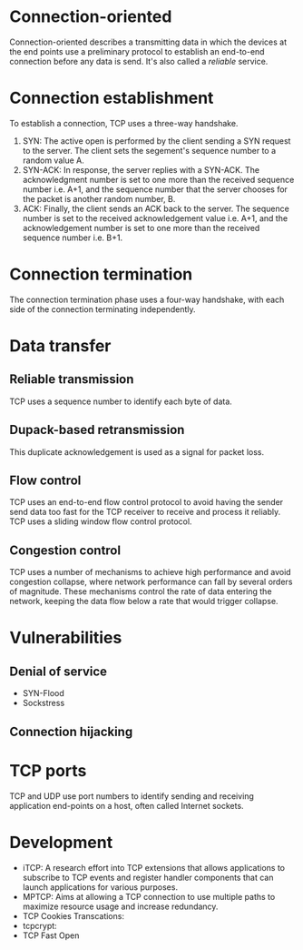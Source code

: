 # Connection-oriented

Connection-oriented describes a transmitting data in which the devices at the end points use a preliminary protocol to establish an end-to-end connection before any data is send. It's also called a _reliable_ service.

# Connection establishment
To establish a connection, TCP uses a three-way handshake. 
1. SYN: The active open is performed by the client sending a SYN request to the server. The client sets the segement's sequence number to a random value A. 
2. SYN-ACK: In response, the server replies with a SYN-ACK. The acknowledgment number is set to one more than the received sequence number i.e. A+1, and the sequence number that the server chooses for the packet is another random number, B.
3. ACK: Finally, the client sends an ACK back to the server. The sequence number is set to the received acknowledgement value i.e. A+1, and the acknowledgement number is set to one more than the received sequence number i.e. B+1.

# Connection termination
The connection termination phase uses a four-way handshake, with each side of the connection terminating independently.

# Data transfer
## Reliable transmission
TCP uses a sequence number to identify each byte of data. 

## Dupack-based retransmission
This duplicate acknowledgement is used as a signal for packet loss.

## Flow control
TCP uses an end-to-end flow control protocol to avoid having the sender send data too fast for the TCP receiver to receive and process it reliably. TCP uses a sliding window flow control protocol. 

## Congestion control
TCP uses a number of mechanisms to achieve high performance and avoid congestion collapse, where network performance can fall by several orders of magnitude. These mechanisms control the rate of data entering the network, keeping the data flow below a rate that would trigger collapse.

# Vulnerabilities
## Denial of service
* SYN-Flood
* Sockstress

## Connection hijacking

# TCP ports
TCP and UDP use port numbers to identify sending and receiving application end-points on a host, often called Internet sockets. 

# Development
* iTCP: A research effort into TCP extensions that allows applications to subscribe to TCP events and register handler components that can launch applications for various purposes.
* MPTCP: Aims at allowing a TCP connection to use multiple paths to maximize resource usage and increase redundancy.
* TCP Cookies Transcations:
* tcpcrypt:
* TCP Fast Open
